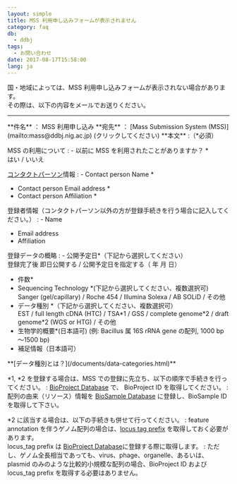 ```yaml
---
layout: simple
title: MSS 利用申し込みフォームが表示されません
category: faq
db:
  - ddbj
tags: 
  - お問い合わせ
date: 2017-08-17T15:58:00
lang: ja
---
```


国・地域によっては、MSS 利用申し込みフォームが表示されない場合があります。    
その際は、以下の内容をメールでお送りください。
<hr>
**件名** ： MSS 利用申し込み    
**宛先** ： [Mass Submission System (MSS)](mailto:mass@ddbj.nig.ac.jp) (クリックしてください)    
**本文** :（<span class="red">*</span>必須）

MSS の利用について
: - 以前に MSS を利用されたことがありますか？ <span class="red">*</span>    
はい / いいえ

[コンタクトパーソン](/ddbj/submission.html#contact)情報
: - Contact person Name <span class="red">*</span>
 - Contact person Email address <span class="red">*</span>
 - Contact person Affiliation <span class="red">*</span>

登録者情報（コンタクトパーソン以外の方が登録手続きを行う場合に記入してください。）
: - Name
- Email address
- Affiliation

登録データの概略
: - 公開予定日<span class="red">*</span>（下記から選択してください）    
    登録完了後 即日公開する / 公開予定日を指定する（    年   月   日）
- 件数<span class="red">*</span>
- Sequencing Technology <span class="red">*</span>(下記から選択してください、複数選択可)    
Sanger (gel/capillary) / Roche 454 / Illumina Solexa / AB SOLiD / その他
- データ種別 <span class="red">*</span>（下記から選択してください、複数選択可）    
EST / full length cDNA (HTC) / TSA\*1 / GSS / complete genome\*2 / draft genome\*2 (WGS or HTG) / その他 
- 生物学的概要<span class="red">*</span>(日本語可) (例: Bacillus 属 16S rRNA gene の配列, 1000 bp～1500 bp)
- 補足情報（日本語可）
<div class="attention" markdown="1">
**[データ種別とは？](/documents/data-categories.html)**

*1, *2 を登録する場合は、MSS での登録に先立ち、以下の順序で手続きを行ってください。
: [BioProject Database](/bioproject/index.html) で、 BioProject ID を取得してください。
:  配列の由来（リソース）情報を [BioSample Database](/biosample/index.html) に登録し、BioSample ID を取得して下さい。

*2 に該当する場合は、以下の手続きも併せて行ってください。
: feature annotation を伴うゲノム配列の場合は、[locus tag prefix](/ddbj/locus_tag.html) を取得しておく必要があります。    
      locus_tag prefix は [BioProject Database](/bioproject/index.html)に登録する際に取得します。
: ただし、ゲノム全長相当であっても、virus、phage、organelle、あるいは、plasmid のみのような比較的小規模な配列の場合、BioProject ID および locus_tag prefix を取得する必要はありません。
</div>

